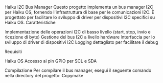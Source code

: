 Haiku I2C Bus Manager
Questo progetto implementa un bus manager I2C per Haiku OS, fornendo l'infrastruttura di base per le comunicazioni I2C. È progettato per facilitare lo sviluppo di driver per dispositivi I2C specifici su Haiku OS.
Caratteristiche

Implementazione delle operazioni I2C di basso livello (start, stop, invio e ricezione di byte)
Gestione del bus I2C a livello hardware
Interfaccia per lo sviluppo di driver di dispositivi I2C
Logging dettagliato per facilitare il debug

Requisiti

Haiku OS
Accesso ai pin GPIO per SCL e SDA

Compilazione
Per compilare il bus manager, esegui il seguente comando nella directory del progetto:
Copymake
